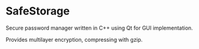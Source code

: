 # SafeStorage

Secure password manager written in C++ using Qt for GUI implementation.

Provides multilayer encryption, compressing with gzip.
